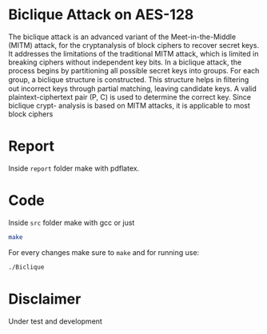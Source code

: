 # Biclique Attack on AES-128
The biclique attack is an advanced variant of the Meet-in-the-Middle (MITM) attack,
for the cryptanalysis of block ciphers to recover secret keys. It addresses the limitations
of the traditional MITM attack, which is limited in breaking ciphers without independent
key bits. In a biclique attack, the process begins by partitioning all possible secret keys
into groups. For each group, a biclique structure is constructed. This structure helps
in ﬁltering out incorrect keys through partial matching, leaving candidate keys. A valid
plaintext-ciphertext pair (P, C) is used to determine the correct key. Since biclique crypt-
analysis is based on MITM attacks, it is applicable to most block ciphers

# Report
Inside `report` folder make with pdflatex.

# Code
Inside `src` folder make with gcc or just 
```bash 
make
```
For every changes make sure to `make` and for running use:
```bash
./Biclique
```
# Disclaimer
Under test and development
